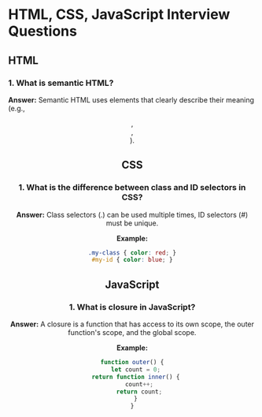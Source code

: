 # HTML, CSS, JavaScript Interview Questions

## HTML

### 1. What is semantic HTML?
**Answer:**
Semantic HTML uses elements that clearly describe their meaning (e.g., <header>, <footer>, <article>).

## CSS

### 1. What is the difference between class and ID selectors in CSS?
**Answer:**
Class selectors (.) can be used multiple times, ID selectors (#) must be unique.

**Example:**
```css
.my-class { color: red; }
#my-id { color: blue; }
```

## JavaScript

### 1. What is closure in JavaScript?
**Answer:**
A closure is a function that has access to its own scope, the outer function's scope, and the global scope.

**Example:**
```javascript
function outer() {
  let count = 0;
  return function inner() {
    count++;
    return count;
  }
}
```